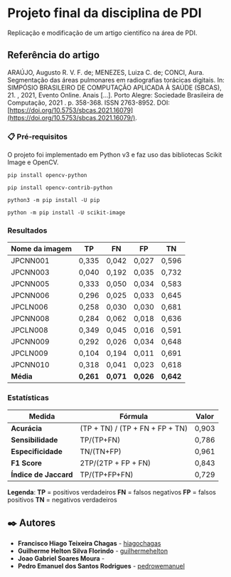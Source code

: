 # Projeto final da disciplina de PDI

Replicação e modificação de um artigo cientifíco na área de PDI.

## Referência do artigo

ARAÚJO, Augusto R. V. F. de; MENEZES, Luiza C. de; CONCI, Aura. Segmentação das áreas pulmonares em radiografias torácicas digitais. In: SIMPÓSIO BRASILEIRO DE COMPUTAÇÃO APLICADA À SAÚDE (SBCAS), 21. , 2021, Evento Online. Anais [...]. Porto Alegre: Sociedade Brasileira de Computação, 2021 . p. 358-368. ISSN 2763-8952. DOI: [https://doi.org/10.5753/sbcas.2021.16079](https://doi.org/10.5753/sbcas.2021.16079/).

### 📋 Pré-requisitos

O projeto foi implementado em Python v3 e faz uso das bibliotecas Scikit Image e OpenCV.

```
pip install opencv-python
```

```
pip install opencv-contrib-python

```

```
python3 -m pip install -U pip

```

```
python -m pip install -U scikit-image

```

### Resultados
| Nome da imagem  | TP | FN | FP | TN |
| ----- | ---- | ---- | ---- | ---- |
| JPCNN001	| 0,335 | 0,042 | 0,027 | 0,596 |
| JPCNN003	| 0,040 | 0,192 | 0,035 | 0,732 |
| JPCNN005	| 0,333 | 0,050 | 0,034 | 0,583 |
| JPCNN006	| 0,296 | 0,025 | 0,033 | 0,645 |
| JPCLN006	| 0,258 | 0,030 | 0,030 | 0,681 |
| JPCNN008	| 0,284 | 0,062 | 0,018 | 0,636 |
| JPCLN008	| 0,349 | 0,045 | 0,016 | 0,591 |
| JPCNN009	| 0,292 | 0,026 | 0,034 | 0,648 |
| JPCLN009	| 0,104 | 0,194 | 0,011 | 0,691 |
| JPCNN010	| 0,318 | 0,041 | 0,023 | 0,618 |
| **Média**	| **0,261** | **0,071** | **0,026** | **0,642** |

### Estatísticas
| Medida | Fórmula | Valor |
| ------ | ------- | ----- |
| **Acurácia**          |	(TP + TN) / (TP + FN + FP + TN) | 0,903 |
| **Sensibilidade**     |	TP/(TP+FN)	                    | 0,786 |
| **Especificidade**    |	TN/(TN+FP)	                    | 0,961 |
| **F1 Score**          |	2TP/(2TP + FP + FN)	            | 0,843 |
| **Índice de Jaccard** |	TP/(TP+FP+FN)                   | 0,729 |

**Legenda**:
**TP** = positivos verdadeiros
**FN** = falsos negativos
**FP** = falsos positivos
**TN** = negativos verdadeiros


## ✒️ Autores

- **Francisco Hiago Teixeira Chagas** - [hiagochagas](https://github.com/hiagochagas)
- **Guilherme Helton Silva Florindo** - [guilhermehelton](https://github.com/guilhermehelton/)
- **Joao Gabriel Soares Moura** -
- **Pedro Emanuel dos Santos Rodrigues** - [pedrowemanuel](https://github.com/pedrowemanuel)
